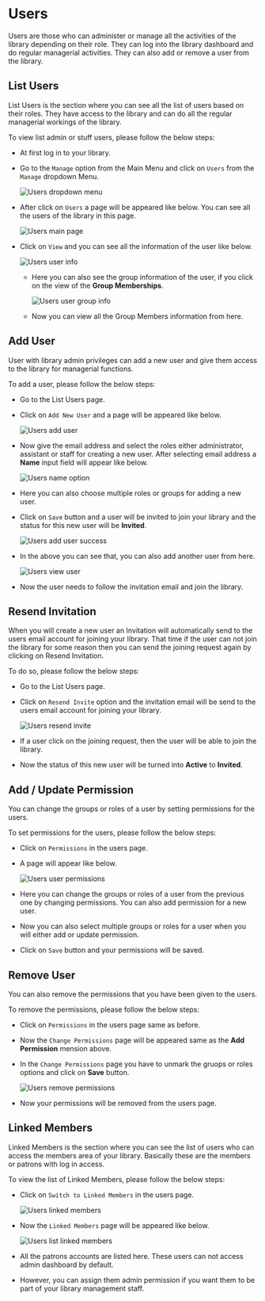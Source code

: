 # Users

Users are those who can administer or manage all the activities of the library depending on their role. They can log into the library dashboard and do regular managerial activities. They can also add or remove a user from the library.

## List Users

List Users is the section where you can see all the list of users based on their roles. They have access to the library and can do all the regular managerial workings of the library. 

To view list admin or stuff users, please follow the below steps:

* At first log in to your library.
* Go to the `Manage` option from the Main Menu and click on `Users` from the `Manage` dropdown Menu.

	![Users dropdown menu](img/users-menu.png)

* After click on `Users` a page will be appeared like below. You can see all the users of the library in this page.

	![Users main page](img/users-main-page.png)

* Click on `View` and you can see all the information of the user like below.

	![Users user info](img/users-user-info.png)

	- Here you can also see the group information of the user, if you click on the view of the **Group Memberships**.

		![Users user group info](img/users-user-group-info.png)

	- Now you can view all the Group Members information from here.


## Add User

User with library admin privileges can add a new user and give them access to the library for managerial functions.

To add a user, please follow the below steps:

* Go to the List Users page.
* Click on `Add New User` and a page will be appeared like below.

	![Users add user](img/users-add_user.png)

* Now give the email address and select the roles either administrator, assistant or staff for creating a new user. After selecting email address a **Name** input field will appear like below.

	![Users name option](img/users-name-option.png)

* Here you can also choose multiple roles or groups for adding a new user.

* Click on `Save` button and a user will be invited to join your library and the status for this new user will be **Invited**.

	![Users add user success](img/users-add_user-success.png)

* In the above you can see that, you can also add another user from here. 

	![Users view user](img/users-view-user.png)

* Now the user needs to follow the invitation email and join the library. 


## Resend Invitation

When you will create a new user an Invitation will automatically send to the users email account for joining your library. That time if the user can not join the library for some reason then you can send the joining request again by clicking on Resend Invitation.  

To do so, please follow the below steps:

* Go to the List Users page.
* Click on `Resend Invite` option and the invitation email will be send to the users email account for joining your library.

	![Users resend invite](img/users-resend-invite.png)

* If a user click on the joining request, then the user will be able to join the library.
* Now the status of this new user will be turned into **Active** to **Invited**.


## Add / Update Permission

You can change the groups or roles of a user by setting permissions for the users.

To set permissions for the users, please follow the below steps:

* Click on `Permissions` in the users page.
* A page will appear like below.

	![Users user permissions](img/users-user-permissions.png)

* Here you can change the groups or roles of a user from the previous one by changing permissions. You can also add permission for a new user.
* Now you can also select multiple groups or roles for a user when you will either add or update permission.
* Click on `Save` button and your permissions will be saved.

## Remove User

You can also remove the permissions that you have been given to the users.

To remove the permissions, please follow the below steps:

* Click on `Permissions` in the users page same as before.
* Now the `Change Permissions` page will be appeared same as the **Add Permission** mension above.
* In the `Change Permissions` page you have to unmark the gruops or roles options and click on **Save** button.

	![Users remove permissions](img/users-remove-permissions.png)

* Now your permissions will be removed from the users page.

## Linked Members

Linked Members is the section where you can see the list of users who can access the members area of your library. Basically these are the members or patrons with log in access.

To view the list of Linked Members, please follow the below steps:

* Click on `Switch to Linked Members` in the users page.

	![Users linked members](img/users-linked-members.png)

* Now the `Linked Members` page will be appeared like below.

	![Users list linked members](img/users-list-linked-members.png)

* All the patrons accounts are listed here. These users can not access admin dashboard by default. 
* However, you can assign them admin permission if you want them to be part of your library management staff.

